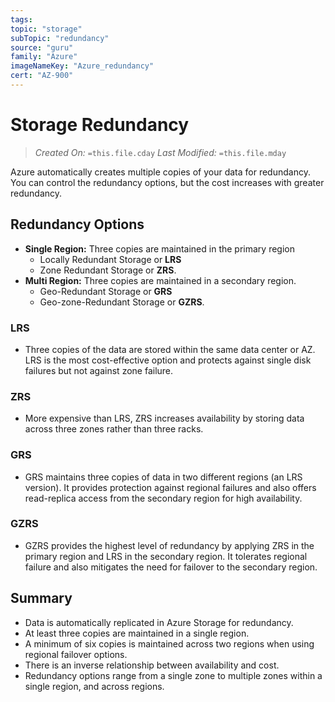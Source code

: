 ```yaml
---
tags:
topic: "storage"
subTopic: "redundancy"
source: "guru"
family: "Azure"
imageNameKey: "Azure_redundancy"
cert: "AZ-900"
---
```

# Storage Redundancy

> _Created On:_ `=this.file.cday` 
> _Last Modified:_ `=this.file.mday`

Azure automatically creates multiple copies of your data for redundancy. You can control the redundancy options, but the cost increases with greater redundancy.

## Redundancy Options

- **Single Region:** Three copies are maintained in the primary region 
	- Locally Redundant Storage or **LRS**
	- Zone Redundant Storage or **ZRS**.
- **Multi Region:** Three copies are maintained in a secondary region.
	- Geo-Redundant Storage or **GRS**
	- Geo-zone-Redundant Storage or **GZRS**.

### LRS

- Three copies of the data are stored within the same data center or AZ. LRS is the most cost-effective option and protects against single disk failures but not against zone failure.

### ZRS

- More expensive than LRS, ZRS increases availability by storing data across three zones rather than three racks.

### GRS

- GRS maintains three copies of data in two different regions (an LRS version). It provides protection against regional failures and also offers read-replica access from the secondary region for high availability.

### GZRS

- GZRS provides the highest level of redundancy by applying ZRS in the primary region and LRS in the secondary region. It tolerates regional failure and also mitigates the need for failover to the secondary region.

## Summary

- Data is automatically replicated in Azure Storage for redundancy.
- At least three copies are maintained in a single region.
- A minimum of six copies is maintained across two regions when using regional failover options.
- There is an inverse relationship between availability and cost.
- Redundancy options range from a single zone to multiple zones within a single region, and across regions.